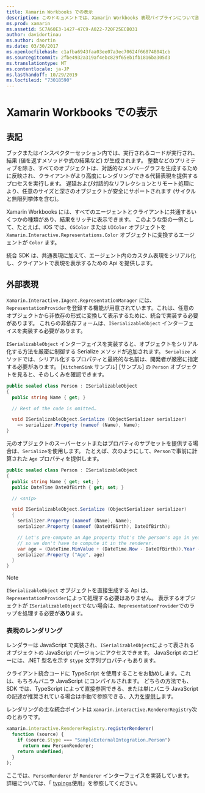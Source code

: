 ```yaml
---
title: Xamarin Workbooks での表示
description: このドキュメントでは、Xamarin Workbooks 表現パイプラインについて説明します。これにより、値を返すコードの豊富な結果を表示できます。
ms.prod: xamarin
ms.assetid: 5C7A60E3-1427-47C9-A022-720F25ECB031
author: davidortinau
ms.author: daortin
ms.date: 03/30/2017
ms.openlocfilehash: c1afba6943faa03ee07a3ec70624f668748041cb
ms.sourcegitcommit: 2fbe4932a319af4ebc829f65eb1fb1816ba305d3
ms.translationtype: MT
ms.contentlocale: ja-JP
ms.lasthandoff: 10/29/2019
ms.locfileid: "73018590"
---
```

# <a name="representations-in-xamarin-workbooks"></a>Xamarin Workbooks での表示

## <a name="representations"></a>表記

ブックまたはインスペクターセッション内では、実行されるコードが実行され、結果 (値を返すメソッドや式の結果など) が生成されます。 整数などのプリミティブを除き、すべてのオブジェクトは、対話的なメンバーグラフを生成するために反映され、クライアントがより高度にレンダリングできる代替表現を提供するプロセスを実行します。 遅延および対話的なリフレクションとリモート処理により、任意のサイズと深さのオブジェクトが安全にサポートされます (サイクルと無限列挙体を含む)。

Xamarin Workbooks には、すべてのエージェントとクライアントに共通するいくつかの種類があり、結果をリッチに表示できます。 このような型の一例として、たとえば、iOS では、`CGColor` または `UIColor` オブジェクトを `Xamarin.Interactive.Representations.Color` オブジェクトに変換するエージェントが `Color` ます。

統合 SDK は、共通表現に加えて、エージェント内のカスタム表現をシリアル化し、クライアントで表現を表示するための Api を提供します。

## <a name="external-representations"></a>外部表現

`Xamarin.Interactive.IAgent.RepresentationManager` には、`RepresentationProvider`を登録する機能が用意されています。これは、任意のオブジェクトから非依存の形式に変換して表示するために、統合で実装する必要があります。 これらの非依存フォームは、`ISerializableObject` インターフェイスを実装する必要があります。

`ISerializableObject` インターフェイスを実装すると、オブジェクトをシリアル化する方法を厳密に制御する Serialize メソッドが追加されます。 `Serialize` メソッドでは、シリアル化するプロパティと最終的な名前は、開発者が厳密に指定する必要があります。 [`KitchenSink` サンプル] [サンプル] の `Person` オブジェクトを見ると、そのしくみを確認できます。

```csharp
public sealed class Person : ISerializableObject
{
  public string Name { get; }

  // Rest of the code is omitted…

  void ISerializableObject.Serialize (ObjectSerializer serializer)
    => serializer.Property (nameof (Name), Name);
}
```

元のオブジェクトのスーパーセットまたはプロパティのサブセットを提供する場合は、`Serialize`を使用します。 たとえば、次のようにして、`Person`で事前に計算された `Age` プロパティを提供します。

```csharp
public sealed class Person : ISerializableObject
{
  public string Name { get; set; }
  public DateTime DateOfBirth { get; set; }

  // <snip>

  void ISerializableObject.Serialize (ObjectSerializer serializer)
  {
    serializer.Property (nameof (Name), Name);
    serializer.Property (nameof (DateOfBirth), DateOfBirth);

    // Let's pre-compute an Age property that's the person's age in years,
    // so we don't have to compute it in the renderer.
    var age = (DateTime.MinValue + (DateTime.Now - DateOfBirth)).Year - 1;
    serializer.Property ("Age", age)
  }
}
```

> [!NOTE]
> `ISerializableObject` オブジェクトを直接生成する Api は、`RepresentationProvider`によって処理する必要はありません。 表示するオブジェクトが `ISerializableObject`でない場合は、`RepresentationProvider`でのラップを処理する必要が**あり**ます。

### <a name="rendering-a-representation"></a>表現のレンダリング

レンダラーは JavaScript で実装され、`ISerializableObject`によって表されるオブジェクトの JavaScript バージョンにアクセスできます。 JavaScript のコピーには、.NET 型名を示す `$type` 文字列プロパティもあります。

クライアント統合コードに TypeScript を使用することをお勧めします。これは、もちろんバニラ JavaScript にコンパイルされます。 どちらの方法でも、SDK では、TypeScript によって直接参照できる、または単にバニラ JavaScript の記述が推奨されている場合は手動で参照できる、入力[を提供し][typings]ます。

レンダリングの主な統合ポイントは `xamarin.interactive.RendererRegistry`次のとおりです。

```js
xamarin.interactive.RendererRegistry.registerRenderer(
  function (source) {
    if (source.$type === "SampleExternalIntegration.Person")
      return new PersonRenderer;
    return undefined;
  }
);
```

ここでは、`PersonRenderer` が `Renderer` インターフェイスを実装しています。 詳細については、「 [typings][typings]使用」を参照してください。

[typings]: https://github.com/xamarin/Workbooks/blob/master/SDK/typings/xamarin-interactive.d.ts
